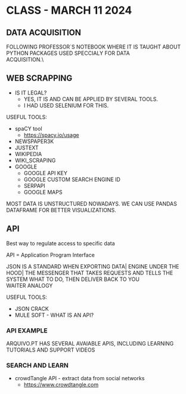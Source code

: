 # CLASS - MARCH 11 2024

## DATA ACQUISITION

FOLLOWING PROFESSOR´S NOTEBOOK WHERE IT IS TAUGHT ABOUT PYTHON PACKAGES USED SPECCIALY FOR DATA \
ACQUISITION.\



## WEB SCRAPPING

* IS IT LEGAL?
  * YES, IT IS AND CAN BE APPLIED BY SEVERAL TOOLS.
  * I HAD USED SELENIUM FOR THIS.

USEFUL TOOLS:

* spaCY tool
  * https://spacy.io/usage
* NEWSPAPER3K
* JUSTEXT
* WIKIPEDIA
* WIKI_SCRAPING
* GOOGLE
  * GOOGLE API KEY
  * GOOGLE CUSTOM SEARCH ENGINE ID
  * SERPAPI
  * GOOGLE MAPS

MOST DATA IS UNSTRUCTURED NOWADAYS. WE CAN USE PANDAS DATAFRAME FOR BETTER VISUALIZATIONS.

## API

Best way to regulate access to specific data

API = Application Program Interface

JSON IS A STANDARD WHEN EXPORTING DATA|
ENGINE UNDER THE HOOD|
THE MESSENGER THAT TAKES REQUESTS AND TELLS THE SYSTEM WHAT TO DO, THEN DELIVER BACK TO YOU\
WAITER ANALOGY

USEFUL TOOLS:

* JSON CRACK
* MULE SOFT - WHAT IS AN API?

### API EXAMPLE

ARQUIVO.PT HAS SEVERAL AVAIABLE APIS, INCLUDING LEARNING TUTORIALS AND SUPPORT VIDEOS

### SEARCH AND LEARN

* crowdTangle API - extract data from social networks
  * https://www.crowdtangle.com
